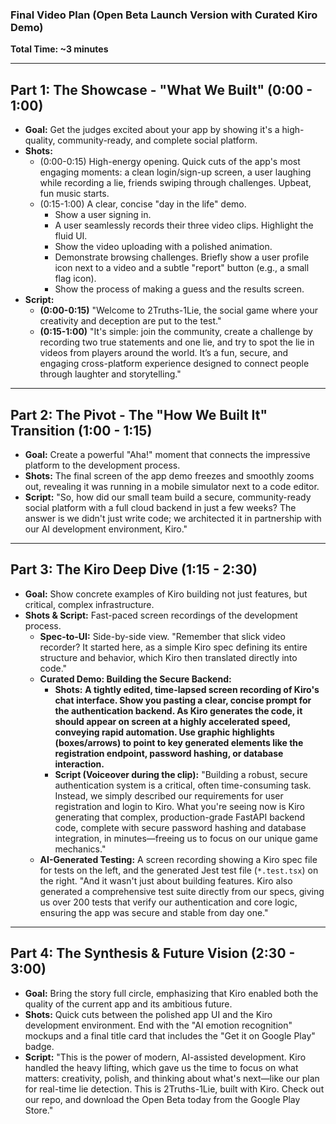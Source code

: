 ### Final Video Plan (Open Beta Launch Version with Curated Kiro Demo)

**Total Time: ~3 minutes**

---
## Part 1: The Showcase - "What We Built" (0:00 - 1:00)

* **Goal:** Get the judges excited about your app by showing it's a high-quality, community-ready, and complete social platform.
* **Shots:**
    * (0:00-0:15) High-energy opening. Quick cuts of the app's most engaging moments: a clean login/sign-up screen, a user laughing while recording a lie, friends swiping through challenges. Upbeat, fun music starts.
    * (0:15-1:00) A clear, concise "day in the life" demo.
        * Show a user signing in.
        * A user seamlessly records their three video clips. Highlight the fluid UI.
        * Show the video uploading with a polished animation.
        * Demonstrate browsing challenges. Briefly show a user profile icon next to a video and a subtle "report" button (e.g., a small flag icon).
        * Show the process of making a guess and the results screen.
* **Script:**
    * **(0:00-0:15)** "Welcome to 2Truths-1Lie, the social game where your creativity and deception are put to the test."
    * **(0:15-1:00)** "It's simple: join the community, create a challenge by recording two true statements and one lie, and try to spot the lie in videos from players around the world. It’s a fun, secure, and engaging cross-platform experience designed to connect people through laughter and storytelling."

---
## Part 2: The Pivot - The "How We Built It" Transition (1:00 - 1:15)

* **Goal:** Create a powerful "Aha!" moment that connects the impressive platform to the development process.
* **Shots:** The final screen of the app demo freezes and smoothly zooms out, revealing it was running in a mobile simulator next to a code editor.
* **Script:** "So, how did our small team build a secure, community-ready social platform with a full cloud backend in just a few weeks? The answer is we didn't just write code; we architected it in partnership with our AI development environment, Kiro."

---
## Part 3: The Kiro Deep Dive (1:15 - 2:30)

* **Goal:** Show concrete examples of Kiro building not just features, but critical, complex infrastructure.
* **Shots & Script:** Fast-paced screen recordings of the development process.
    * **Spec-to-UI:** Side-by-side view. "Remember that slick video recorder? It started here, as a simple Kiro spec defining its entire structure and behavior, which Kiro then translated directly into code."
    * **Curated Demo: Building the Secure Backend:**
        * **Shots:** **A tightly edited, time-lapsed screen recording of Kiro's chat interface. Show you pasting a clear, concise prompt for the authentication backend. As Kiro generates the code, it should appear on screen at a highly accelerated speed, conveying rapid automation. Use graphic highlights (boxes/arrows) to point to key generated elements like the registration endpoint, password hashing, or database interaction.**
        * **Script (Voiceover during the clip):** "Building a robust, secure authentication system is a critical, often time-consuming task. Instead, we simply described our requirements for user registration and login to Kiro. What you're seeing now is Kiro generating that complex, production-grade FastAPI backend code, complete with secure password hashing and database integration, in minutes—freeing us to focus on our unique game mechanics."
    * **AI-Generated Testing:** A screen recording showing a Kiro spec file for tests on the left, and the generated Jest test file (`*.test.tsx`) on the right. "And it wasn't just about building features. Kiro also generated a comprehensive test suite directly from our specs, giving us over 200 tests that verify our authentication and core logic, ensuring the app was secure and stable from day one."

---
## Part 4: The Synthesis & Future Vision (2:30 - 3:00)

* **Goal:** Bring the story full circle, emphasizing that Kiro enabled both the quality of the current app and its ambitious future.
* **Shots:** Quick cuts between the polished app UI and the Kiro development environment. End with the "AI emotion recognition" mockups and a final title card that includes the "Get it on Google Play" badge.
* **Script:** "This is the power of modern, AI-assisted development. Kiro handled the heavy lifting, which gave us the time to focus on what matters: creativity, polish, and thinking about what's next—like our plan for real-time lie detection. This is 2Truths-1Lie, built with Kiro. Check out our repo, and download the Open Beta today from the Google Play Store."